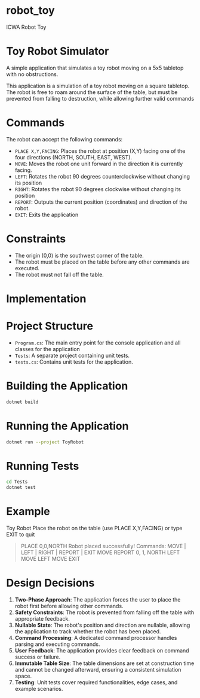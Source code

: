 # robot_toy
ICWA Robot Toy

# Toy Robot Simulator
A simple application that simulates a toy robot moving on a 5x5 tabletop with no obstructions.

This application is a simulation of a toy robot moving on a square tabletop. The robot is free to roam around the surface of the table, but must be prevented from falling to destruction, while allowing further valid commands

# Commands
The robot can accept the following commands:
- `PLACE X,Y,FACING`: Places the robot at position (X,Y) facing one of the four directions (NORTH, SOUTH, EAST, WEST).
- `MOVE`: Moves the robot one unit forward in the direction it is currently facing.
- `LEFT`: Rotates the robot 90 degrees counterclockwise without changing its position
- `RIGHT`: Rotates the robot 90 degrees clockwise without changing its position
- `REPORT`: Outputs the current position (coordinates) and direction of the robot.
- `EXIT`: Exits the application


# Constraints
- The origin (0,0) is the southwest corner of the table.
- The robot must be placed on the table before any other commands are executed.
- The robot must not fall off the table.


# Implementation

# Project Structure
- `Program.cs`: The main entry point for the console application and all classes for the application
- `Tests`: A separate project containing unit tests.
- `tests.cs`: Contains unit tests for the application.

# Building the Application
```bash
dotnet build
```
# Running the Application
```bash
dotnet run --project ToyRobot
```
# Running Tests
```bash
cd Tests
dotnet test
```

# Example
Toy Robot
Place the robot on the table (use PLACE X,Y,FACING) or type EXIT to quit
> PLACE 0,0,NORTH
Robot placed successfully!
Commands: MOVE | LEFT | RIGHT | REPORT | EXIT
> MOVE
> REPORT
0, 1, NORTH
> LEFT
> MOVE
> LEFT
> MOVE
> EXIT

# Design Decisions
1. **Two-Phase Approach**: The application forces the user to place the robot first before allowing other commands.
2. **Safety Constraints**: The robot is prevented from falling off the table with appropriate feedback.
3. **Nullable State**: The robot's position and direction are nullable, allowing the application to track whether the robot has been placed.
4. **Command Processing**: A dedicated command processor handles parsing and executing commands.
5. **User Feedback**: The application provides clear feedback on command success or failure.
6. **Immutable Table Size**: The table dimensions are set at construction time and cannot be changed afterward, ensuring a consistent simulation space.
7. **Testing**: Unit tests cover required functionalities, edge cases, and example scenarios.
